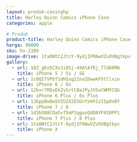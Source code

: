 ```yaml
---
layout: produk-casinghp
title: Harley Quinn Comics iPhone Case
categories: apple

# Produk
product-title: Harley Quinn Comics iPhone Case
harga: 90000
sku: hn-2309
image-drive: 1taOWtC2JtcY-9ydjIFMAwVZvOVBgtkpv
gallery:
  - url: 18Z_gEo5CXxJi85j-d4AtAfKj_TlGKKMA
    title: iPhone 5 / 5s / SE
  - url: 1c8QITVPbT1dHSxg21naIDwwkFVtllxin
    title: iPhone 6 / 6s
  - url: 12bvr7RDsEkZvSrtCBaJPyJV5vCWMfCQG
    title: iPhone 6 Plus / 6s Plus
  - url: 1JbppBwOw5VZU2X2E5GntVmh1zI5pOxBY
    title: iPhone 7 / 8
  - url: 1d3b5N8COa5vf5mP1qgavQd0AYF8I0PP1
    title: iPhone 7 Plus / 8 Plus
  - url: 1taOWtC2JtcY-9ydjIFMAwVZvOVBgtkpv
    title: iPhone X
---
```

